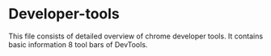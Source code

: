 # Developer-tools
This file consists of detailed overview of chrome developer tools. It contains basic information 8 tool bars of DevTools.
